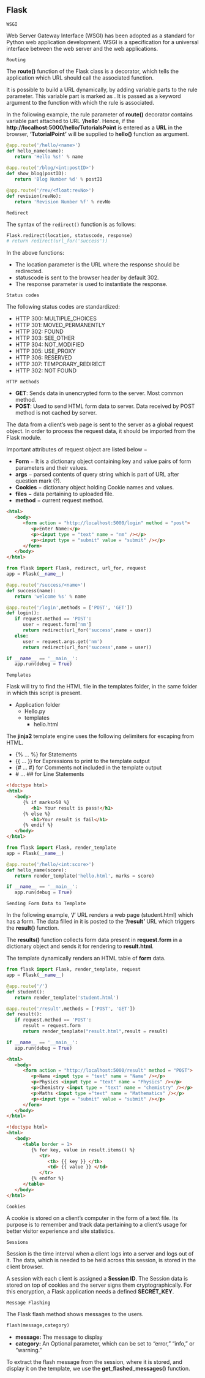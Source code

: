 ## Flask

`WSGI`

Web Server Gateway Interface (WSGI) has been adopted as a standard for Python web application development. WSGI is a specification for a universal interface between the web server and the web applications.

`Routing`

The **route()** function of the Flask class is a decorator, which tells the application which URL should call the associated function.

It is possible to build a URL dynamically, by adding variable parts to the rule parameter. This variable part is marked as <variable-name>. It is passed as a keyword argument to the function with which the rule is associated.

In the following example, the rule parameter of **route()** decorator contains **<name>** variable part attached to URL **‘/hello’**. Hence, if the **http://localhost:5000/hello/TutorialsPoint** is entered as a **URL** in the browser, **‘TutorialPoint’** will be supplied to **hello()** function as argument.

```python
@app.route('/hello/<name>')
def hello_name(name):
   return 'Hello %s!' % name
  
@app.route('/blog/<int:postID>')
def show_blog(postID):
   return 'Blog Number %d' % postID

@app.route('/rev/<float:revNo>')
def revision(revNo):
   return 'Revision Number %f' % revNo
```

`Redirect`

The syntax of the `redirect()` function is as follows:

```python
Flask.redirect(location, statuscode, response)
# return redirect(url_for('success'))
```

In the above functions:

- The location parameter is the URL where the response should be redirected.
- statuscode is sent to the browser header by default 302.
- The response parameter is used to instantiate the response.

`Status codes`

The following status codes are standardized:

- HTTP 300: MULTIPLE_CHOICES
- HTTP 301: MOVED_PERMANENTLY
- HTTP 302: FOUND
- HTTP 303: SEE_OTHER
- HTTP 304: NOT_MODIFIED
- HTTP 305: USE_PROXY
- HTTP 306: RESERVED
- HTTP 307: TEMPORARY_REDIRECT
- HTTP 302: NOT FOUND

`HTTP methods`

- **GET**: Sends data in unencrypted form to the server. Most common method.
- **POST**: Used to send HTML form data to server. Data received by POST method is not cached by server.

The data from a client’s web page is sent to the server as a global request object. In order to process the request data, it should be imported from the Flask module.

Important attributes of request object are listed below −

- **Form** − It is a dictionary object containing key and value pairs of form parameters and their values.
- **args** − parsed contents of query string which is part of URL after question mark (?).
- **Cookies** − dictionary object holding Cookie names and values.
- **files** − data pertaining to uploaded file.
- **method** − current request method.

```html
<html>
   <body>
      <form action = "http://localhost:5000/login" method = "post">
         <p>Enter Name:</p>
         <p><input type = "text" name = "nm" /></p>
         <p><input type = "submit" value = "submit" /></p>
      </form>
   </body>
</html>
```

```python
from flask import Flask, redirect, url_for, request
app = Flask(__name__)

@app.route('/success/<name>')
def success(name):
   return 'welcome %s' % name

@app.route('/login',methods = ['POST', 'GET'])
def login():
   if request.method == 'POST':
      user = request.form['nm']
      return redirect(url_for('success',name = user))
   else:
      user = request.args.get('nm')
      return redirect(url_for('success',name = user))

if __name__ == '__main__':
   app.run(debug = True)
```

`Templates`

Flask will try to find the HTML file in the templates folder, in the same folder in which this script is present.

- Application folder
  - Hello.py
  - templates
    - hello.html

The **jinja2** template engine uses the following delimiters for escaping from HTML.

- {% ... %} for Statements
- {{ ... }} for Expressions to print to the template output
- {# ... #} for Comments not included in the template output
- \# ... ## for Line Statements

```html
<!doctype html>
<html>
   <body>
      {% if marks>50 %}
         <h1> Your result is pass!</h1>
      {% else %}
         <h1>Your result is fail</h1>
      {% endif %}
   </body>
</html>
```

```python
from flask import Flask, render_template
app = Flask(__name__)

@app.route('/hello/<int:score>')
def hello_name(score):
   return render_template('hello.html', marks = score)

if __name__ == '__main__':
   app.run(debug = True)
```

`Sending Form Data to Template`

In the following example, **‘/’** URL renders a web page (student.html) which has a form. The data filled in it is posted to the **‘/result’** URL which triggers the **result()** function.

The **results()** function collects form data present in **request.form** in a dictionary object and sends it for rendering to **result.html**.

The template dynamically renders an HTML table of **form** data.

```python
from flask import Flask, render_template, request
app = Flask(__name__)

@app.route('/')
def student():
   return render_template('student.html')

@app.route('/result',methods = ['POST', 'GET'])
def result():
   if request.method == 'POST':
      result = request.form
      return render_template("result.html",result = result)

if __name__ == '__main__':
   app.run(debug = True)
```

```html
<html>
   <body>
      <form action = "http://localhost:5000/result" method = "POST">
         <p>Name <input type = "text" name = "Name" /></p>
         <p>Physics <input type = "text" name = "Physics" /></p>
         <p>Chemistry <input type = "text" name = "chemistry" /></p>
         <p>Maths <input type ="text" name = "Mathematics" /></p>
         <p><input type = "submit" value = "submit" /></p>
      </form>
   </body>
</html>
```

```html
<!doctype html>
<html>
   <body>
      <table border = 1>
         {% for key, value in result.items() %}
            <tr>
               <th> {{ key }} </th>
               <td> {{ value }} </td>
            </tr>
         {% endfor %}
      </table>
   </body>
</html>
```

`Cookies`

A cookie is stored on a client’s computer in the form of a text file. Its purpose is to remember and track data pertaining to a client’s usage for better visitor experience and site statistics.

`Sessions`

Session is the time interval when a client logs into a server and logs out of it. The data, which is needed to be held across this session, is stored in the client browser.

A session with each client is assigned a **Session ID**. The Session data is stored on top of cookies and the server signs them cryptographically. For this encryption, a Flask application needs a defined **SECRET_KEY**.

`Message Flashing`

The Flask flash method shows messages to the users.

```python
flash(message,category)
```

- **message:** The message to display
- **category:** An Optional parameter, which can be set to “error,” “info,” or “warning.”

To extract the flash message from the session, where it is stored, and display it on the template, we use the **get_flashed_messages()** function.